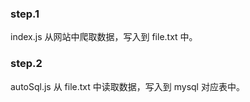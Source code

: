 ### step.1  
index.js 从网站中爬取数据，写入到 file.txt 中。

### step.2  
autoSql.js 从 file.txt 中读取数据，写入到 mysql 对应表中。
